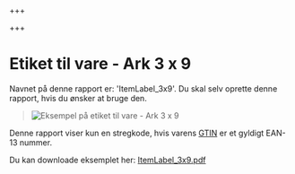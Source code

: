 +++

+++
# Etiket til vare - Ark 3 x 9

Navnet på denne rapport er: 'ItemLabel_3x9'. Du skal selv oprette denne rapport, hvis du ønsker at bruge den.

> ![Eksempel på etiket til vare - Ark 3 x 9](https://thetis-ims-reports.s3.eu-west-1.amazonaws.com/examples/ItemLabel_3x9-1.png)

Denne rapport viser kun en stregkode, hvis varens [GTIN](https://data.thetis-ims.com/da/docs/GlobalTradeItem#globalTradeItemNumber "GTIN") er et gyldigt EAN-13 nummer.

Du kan downloade eksemplet her: [ItemLabel_3x9.pdf](https://thetis-ims-reports.s3.eu-west-1.amazonaws.com/examples/ItemLabel_3x9.pdf "ItemLabel_3x9.pdf")